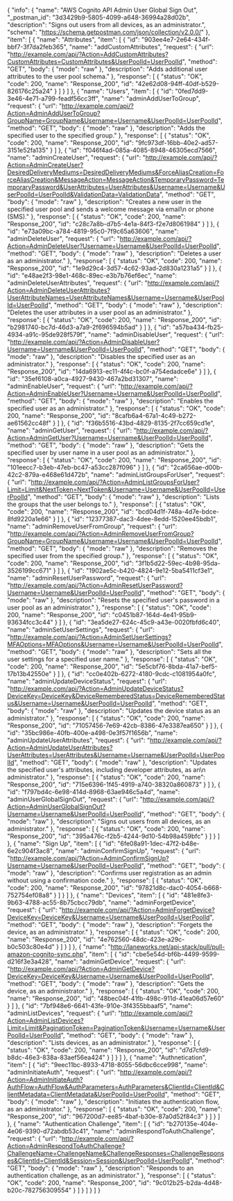 {
  "info": {
    "name": "AWS Cognito API Admin User Global Sign Out",
    "_postman_id": "3d3429b9-5805-4099-a648-36994a28d02b",
    "description": "Signs out users from all devices, as an administrator.",
    "schema": "https://schema.getpostman.com/json/collection/v2.0.0/"
  },
  "item": [
    {
      "name": "Attributes",
      "item": [
        {
          "id": "903ee4e7-2e64-434f-bbf7-3f7da2feb365",
          "name": "addCustomAttributes",
          "request": {
            "url": "http://example.com/api/?Action=AddCustomAttributes?CustomAttributes=CustomAttributes&UserPoolId=UserPoolId",
            "method": "GET",
            "body": {
              "mode": "raw"
            },
            "description": "Adds additional user attributes to the user pool schema."
          },
          "response": [
            {
              "status": "OK",
              "code": 200,
              "name": "Response_200",
              "id": "42e62d08-94ff-40df-b529-826176c25a24"
            }
          ]
        }
      ]
    },
    {
      "name": "Users",
      "item": [
        {
          "id": "0fed7dd9-3e46-4e71-a799-feadf56cc3ff",
          "name": "adminAddUserToGroup",
          "request": {
            "url": "http://example.com/api/?Action=AdminAddUserToGroup?GroupName=GroupName&Username=Username&UserPoolId=UserPoolId",
            "method": "GET",
            "body": {
              "mode": "raw"
            },
            "description": "Adds the specified user to the specified group."
          },
          "response": [
            {
              "status": "OK",
              "code": 200,
              "name": "Response_200",
              "id": "9fc973df-16bb-40e2-ad57-3151e52fa135"
            }
          ]
        },
        {
          "id": "f046f4ad-085a-4085-8948-46305ecd7566",
          "name": "adminCreateUser",
          "request": {
            "url": "http://example.com/api/?Action=AdminCreateUser?DesiredDeliveryMediums=DesiredDeliveryMediums&ForceAliasCreation=ForceAliasCreation&MessageAction=MessageAction&TemporaryPassword=TemporaryPassword&UserAttributes=UserAttributes&Username=Username&UserPoolId=UserPoolId&ValidationData=ValidationData",
            "method": "GET",
            "body": {
              "mode": "raw"
            },
            "description": "Creates a new user in the specified user pool and sends a welcome message via email\n            or phone (SMS)."
          },
          "response": [
            {
              "status": "OK",
              "code": 200,
              "name": "Response_200",
              "id": "c28c7a8b-d7b5-4e1a-84f3-f2e7d8061984"
            }
          ]
        },
        {
          "id": "e73a09bc-a784-4819-95c0-7f9c65a63606",
          "name": "adminDeleteUser",
          "request": {
            "url": "http://example.com/api/?Action=AdminDeleteUser?Username=Username&UserPoolId=UserPoolId",
            "method": "GET",
            "body": {
              "mode": "raw"
            },
            "description": "Deletes a user as an administrator."
          },
          "response": [
            {
              "status": "OK",
              "code": 200,
              "name": "Response_200",
              "id": "1e9d29c4-3d57-4c62-93ad-2d830a1231a5"
            }
          ]
        },
        {
          "id": "e48ae2f3-98e1-468c-89ec-e3b7b76ef6ec",
          "name": "adminDeleteUserAttributes",
          "request": {
            "url": "http://example.com/api/?Action=AdminDeleteUserAttributes?UserAttributeNames=UserAttributeNames&Username=Username&UserPoolId=UserPoolId",
            "method": "GET",
            "body": {
              "mode": "raw"
            },
            "description": "Deletes the user attributes in a user pool as an administrator."
          },
          "response": [
            {
              "status": "OK",
              "code": 200,
              "name": "Response_200",
              "id": "b2981740-bc7d-46d3-a7a9-2f696594b5ad"
            }
          ]
        },
        {
          "id": "a57ba434-fb25-4934-a91c-95de928f579f",
          "name": "adminDisableUser",
          "request": {
            "url": "http://example.com/api/?Action=AdminDisableUser?Username=Username&UserPoolId=UserPoolId",
            "method": "GET",
            "body": {
              "mode": "raw"
            },
            "description": "Disables the specified user as an administrator."
          },
          "response": [
            {
              "status": "OK",
              "code": 200,
              "name": "Response_200",
              "id": "14da6913-ec11-4f4c-bc0f-a754edadce6e"
            }
          ]
        },
        {
          "id": "35ef6108-a0ca-4927-9430-467a2bd31307",
          "name": "adminEnableUser",
          "request": {
            "url": "http://example.com/api/?Action=AdminEnableUser?Username=Username&UserPoolId=UserPoolId",
            "method": "GET",
            "body": {
              "mode": "raw"
            },
            "description": "Enables the specified user as an administrator."
          },
          "response": [
            {
              "status": "OK",
              "code": 200,
              "name": "Response_200",
              "id": "8cafb6a4-67a1-4c49-b272-ae61562cc48f"
            }
          ]
        },
        {
          "id": "f36b5516-43bd-4829-8135-2f7cc659cd1e",
          "name": "adminGetUser",
          "request": {
            "url": "http://example.com/api/?Action=AdminGetUser?Username=Username&UserPoolId=UserPoolId",
            "method": "GET",
            "body": {
              "mode": "raw"
            },
            "description": "Gets the specified user by user name in a user pool as an administrator."
          },
          "response": [
            {
              "status": "OK",
              "code": 200,
              "name": "Response_200",
              "id": "101eecc7-b3eb-47eb-bc47-a53cc287f096"
            }
          ]
        },
        {
          "id": "2ca656ae-d00b-42c2-879a-e468e61d472b",
          "name": "adminListGroupsForUser",
          "request": {
            "url": "http://example.com/api/?Action=AdminListGroupsForUser?Limit=Limit&NextToken=NextToken&Username=Username&UserPoolId=UserPoolId",
            "method": "GET",
            "body": {
              "mode": "raw"
            },
            "description": "Lists the groups that the user belongs to."
          },
          "response": [
            {
              "status": "OK",
              "code": 200,
              "name": "Response_200",
              "id": "bcd04d1f-748a-4d7e-bdce-8fd9220a1e66"
            }
          ]
        },
        {
          "id": "12377387-dac3-4dee-8edd-1520ee45bdb1",
          "name": "adminRemoveUserFromGroup",
          "request": {
            "url": "http://example.com/api/?Action=AdminRemoveUserFromGroup?GroupName=GroupName&Username=Username&UserPoolId=UserPoolId",
            "method": "GET",
            "body": {
              "mode": "raw"
            },
            "description": "Removes the specified user from the specified group."
          },
          "response": [
            {
              "status": "OK",
              "code": 200,
              "name": "Response_200",
              "id": "3f1b5d22-59ec-4b98-95da-3526199cc671"
            }
          ]
        },
        {
          "id": "1902ae5c-b420-4824-9e12-5ba5411cf3e1",
          "name": "adminResetUserPassword",
          "request": {
            "url": "http://example.com/api/?Action=AdminResetUserPassword?Username=Username&UserPoolId=UserPoolId",
            "method": "GET",
            "body": {
              "mode": "raw"
            },
            "description": "Resets the specified user's password in a user pool as an administrator."
          },
          "response": [
            {
              "status": "OK",
              "code": 200,
              "name": "Response_200",
              "id": "c0451b87-164d-4e41-95b9-93634fcc3c44"
            }
          ]
        },
        {
          "id": "3ea5de27-624c-45c9-a43e-0020fbfd6c40",
          "name": "adminSetUserSettings",
          "request": {
            "url": "http://example.com/api/?Action=AdminSetUserSettings?MFAOptions=MFAOptions&Username=Username&UserPoolId=UserPoolId",
            "method": "GET",
            "body": {
              "mode": "raw"
            },
            "description": "Sets all the user settings for a specified user name."
          },
          "response": [
            {
              "status": "OK",
              "code": 200,
              "name": "Response_200",
              "id": "5e5cbf76-8bda-41a7-bef5-17b13b42550e"
            }
          ]
        },
        {
          "id": "cc0e402b-6272-4180-9cdc-c1081954a0fc",
          "name": "adminUpdateDeviceStatus",
          "request": {
            "url": "http://example.com/api/?Action=AdminUpdateDeviceStatus?DeviceKey=DeviceKey&DeviceRememberedStatus=DeviceRememberedStatus&Username=Username&UserPoolId=UserPoolId",
            "method": "GET",
            "body": {
              "mode": "raw"
            },
            "description": "Updates the device status as an administrator."
          },
          "response": [
            {
              "status": "OK",
              "code": 200,
              "name": "Response_200",
              "id": "71057456-7e69-42cb-8386-47e3387ea650"
            }
          ]
        },
        {
          "id": "35bc986e-40fb-400e-a498-0e3f57f1656b",
          "name": "adminUpdateUserAttributes",
          "request": {
            "url": "http://example.com/api/?Action=AdminUpdateUserAttributes?UserAttributes=UserAttributes&Username=Username&UserPoolId=UserPoolId",
            "method": "GET",
            "body": {
              "mode": "raw"
            },
            "description": "Updates the specified user's attributes, including developer attributes, as an\n            administrator."
          },
          "response": [
            {
              "status": "OK",
              "code": 200,
              "name": "Response_200",
              "id": "715e6396-1f45-4919-a740-38320a860873"
            }
          ]
        },
        {
          "id": "f797bd4c-6e98-414d-8968-63ae946c5a4d",
          "name": "adminUserGlobalSignOut",
          "request": {
            "url": "http://example.com/api/?Action=AdminUserGlobalSignOut?Username=Username&UserPoolId=UserPoolId",
            "method": "GET",
            "body": {
              "mode": "raw"
            },
            "description": "Signs out users from all devices, as an administrator."
          },
          "response": [
            {
              "status": "OK",
              "code": 200,
              "name": "Response_200",
              "id": "395a476c-f2b5-4244-9d10-54b98a459bfc"
            }
          ]
        }
      ]
    },
    {
      "name": "Sign Up",
      "item": [
        {
          "id": "6fe08a91-1dec-47f2-b48e-6e2c904f3ac8",
          "name": "adminConfirmSignUp",
          "request": {
            "url": "http://example.com/api/?Action=AdminConfirmSignUp?Username=Username&UserPoolId=UserPoolId",
            "method": "GET",
            "body": {
              "mode": "raw"
            },
            "description": "Confirms user registration as an admin without using a confirmation code."
          },
          "response": [
            {
              "status": "OK",
              "code": 200,
              "name": "Response_200",
              "id": "97821d8c-dac0-4054-b668-752754ef08a8"
            }
          ]
        }
      ]
    },
    {
      "name": "Devices",
      "item": [
        {
          "id": "481e8fe3-9b63-4788-ac55-8b75cbcc79db",
          "name": "adminForgetDevice",
          "request": {
            "url": "http://example.com/api/?Action=AdminForgetDevice?DeviceKey=DeviceKey&Username=Username&UserPoolId=UserPoolId",
            "method": "GET",
            "body": {
              "mode": "raw"
            },
            "description": "Forgets the device, as an administrator."
          },
          "response": [
            {
              "status": "OK",
              "code": 200,
              "name": "Response_200",
              "id": "4e762560-48dc-423e-a29c-b0c503c80e4d"
            }
          ]
        }
      ]
    },
    {
      "name": "http://laneworks.net/api-stack/pull/pull-amazon-cognito-sync.php",
      "item": [
        {
          "id": "cbe5e54d-bf6b-4499-9599-d216f3e3a428",
          "name": "adminGetDevice",
          "request": {
            "url": "http://example.com/api/?Action=AdminGetDevice?DeviceKey=DeviceKey&Username=Username&UserPoolId=UserPoolId",
            "method": "GET",
            "body": {
              "mode": "raw"
            },
            "description": "Gets the device, as an administrator."
          },
          "response": [
            {
              "status": "OK",
              "code": 200,
              "name": "Response_200",
              "id": "48bec04f-41fb-498c-911d-41ea06d57e60"
            }
          ]
        },
        {
          "id": "7bf948e6-6641-43fe-910e-3f4355bbaaf5",
          "name": "adminListDevices",
          "request": {
            "url": "http://example.com/api/?Action=AdminListDevices?Limit=Limit&PaginationToken=PaginationToken&Username=Username&UserPoolId=UserPoolId",
            "method": "GET",
            "body": {
              "mode": "raw"
            },
            "description": "Lists devices, as an administrator."
          },
          "response": [
            {
              "status": "OK",
              "code": 200,
              "name": "Response_200",
              "id": "d7d7cfd9-b8dc-46e3-838a-83aef56ea424"
            }
          ]
        }
      ]
    },
    {
      "name": "Authnetication",
      "item": [
        {
          "id": "9eec11bc-8933-4718-8055-56dbc6cce998",
          "name": "adminInitiateAuth",
          "request": {
            "url": "http://example.com/api/?Action=AdminInitiateAuth?AuthFlow=AuthFlow&AuthParameters=AuthParameters&ClientId=ClientId&ClientMetadata=ClientMetadata&UserPoolId=UserPoolId",
            "method": "GET",
            "body": {
              "mode": "raw"
            },
            "description": "Initiates the authentication flow, as an administrator."
          },
          "response": [
            {
              "status": "OK",
              "code": 200,
              "name": "Response_200",
              "id": "967200d7-ee85-4baf-b30e-87a0d52f84c3"
            }
          ]
        }
      ]
    },
    {
      "name": "Authentication Challenge",
      "item": [
        {
          "id": "b270135e-404e-4e06-9390-d72abdb53c41",
          "name": "adminRespondToAuthChallenge",
          "request": {
            "url": "http://example.com/api/?Action=AdminRespondToAuthChallenge?ChallengeName=ChallengeName&ChallengeResponses=ChallengeResponses&ClientId=ClientId&Session=Session&UserPoolId=UserPoolId",
            "method": "GET",
            "body": {
              "mode": "raw"
            },
            "description": "Responds to an authentication challenge, as an administrator."
          },
          "response": [
            {
              "status": "OK",
              "code": 200,
              "name": "Response_200",
              "id": "9c012b25-b2da-4d48-b20c-782756309554"
            }
          ]
        }
      ]
    }
  ]
}
